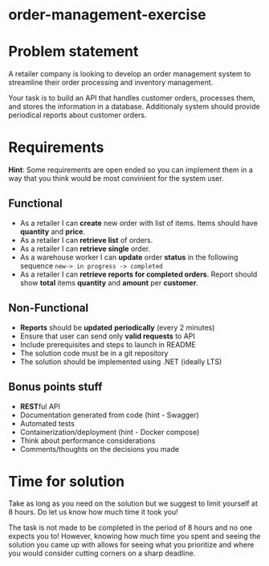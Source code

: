 # order-management-exercise

# Problem statement

A retailer company is looking to develop an order management system to streamline their order processing and inventory management. 

Your task is to build an API that handles customer orders, processes them, and stores the information in a database. 
Additionaly system should provide periodical reports about customer orders.

# Requirements

**Hint**: Some requirements are open ended so you can implement them in a way that you think would be most convinient for the system user.

## Functional
* As a retailer I can **create** new order with list of items. Items should have **quantity** and **price**.
* As a retailer I can **retrieve list** of orders.
* As a retailer I can **retrieve single** order.
* As a warehouse worker I can **update** order **status** in the following sequence `new-> in progress -> completed`
* As a retailer I can **retrieve reports for completed orders**. Report should show **total** items **quantity** and **amount** per **customer**. 

## Non-Functional
* **Reports** should be **updated** **periodically** (every 2 minutes)
* Ensure that user can send only **valid requests** to API
* Include prerequisites and steps to launch in README
* The solution code must be in a git repository
* The solution should be implemented using .NET (ideally LTS)

## Bonus points stuff
* **REST**ful API
* Documentation generated from code (hint - Swagger)
* Automated tests
* Containerization/deployment (hint - Docker compose)
* Think about performance considerations
* Comments/thoughts on the decisions you made

# Time for solution

Take as long as you need on the solution but we suggest to limit yourself at 8 hours. Do let us know how much time it took you!

The task is not made to be completed in the period of 8 hours and no one expects you to! However, knowing how much time you spent and seeing the solution you came up with allows for seeing what you prioritize and where you would consider cutting corners on a sharp deadline.
